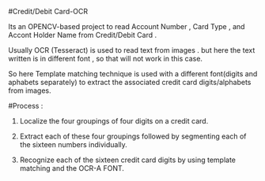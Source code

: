 #Credit/Debit Card-OCR

Its an OPENCV-based project to read Account Number , Card Type , and Accont Holder Name from Credit/Debit Card . 

Usually OCR (Tesseract) is used to read text from images . but here the text written is in different font , so that will not work in this case.

So here Template matching technique is used with a different font(digits and aphabets separately) to extract the associated credit card digits/alphabets from images.

#Process : 

1. Localize the four groupings of four digits on a credit card.

2. Extract each of these four groupings followed by segmenting each of the sixteen numbers individually.

3. Recognize each of the sixteen credit card digits by using template matching and the OCR-A FONT.
